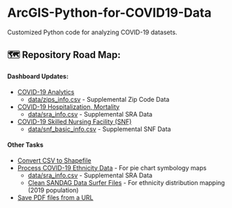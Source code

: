 # ArcGIS-Python-for-COVID19-Data
Customized Python code for analyzing COVID-19 datasets.

## :world_map: Repository Road Map:
#### Dashboard Updates:
* [COVID-19 Analytics](https://github.com/HDMA-SDSU/ArcGIS-Python-for-COVID19-Data/blob/master/covid19_dashboard_update.ipynb)
  * [data/zips_info.csv](https://github.com/HDMA-SDSU/ArcGIS-Python-for-COVID19-Data/blob/master/data/zips_info.csv) - Supplemental Zip Code Data
* [COVID-19 Hospitalization, Mortality](https://github.com/HDMA-SDSU/ArcGIS-Python-for-COVID19-Data/blob/master/covid_hosp_mort_update.ipynb)
  * [data/sra_info.csv](https://github.com/HDMA-SDSU/ArcGIS-Python-for-COVID19-Data/blob/master/data/sra_info.csv) - Supplemental SRA Data
* [COVID-19 Skilled Nursing Facility (SNF)](https://github.com/HDMA-SDSU/ArcGIS-Python-for-COVID19-Data/blob/master/snf_dash_update.ipynb)
  * [data/snf_basic_info.csv](https://github.com/HDMA-SDSU/ArcGIS-Python-for-COVID19-Data/blob/master/data/snf_basic_info.csv) - Supplemental SNF Data

#### Other Tasks
* [Convert CSV to Shapefile](https://github.com/HDMA-SDSU/ArcGIS-Python-for-COVID19-Data/blob/master/ethncity_csv_to_shp.py)
* [Process COVID-19 Ethnicity Data](https://github.com/HDMA-SDSU/ArcGIS-Python-for-COVID19-Data/blob/master/format_ethnicity_data_from_csv.ipynb) - For pie chart symbology maps
  * [data/sra_info.csv](https://github.com/HDMA-SDSU/ArcGIS-Python-for-COVID19-Data/blob/master/data/sra_info.csv) - Supplemental SRA Data
  * [Clean SANDAG Data Surfer Files](https://github.com/HDMA-SDSU/ArcGIS-Python-for-COVID19-Data/blob/master/format_sd_datasurfer_files.ipynb) - For ethnicity distribution mapping (2019 population)
* [Save PDF files from a URL](https://github.com/HDMA-SDSU/ArcGIS-Python-for-COVID19-Data/blob/master/get_sd_covid_pdfs.ipynb)
